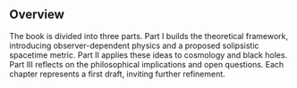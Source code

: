 ## Overview
The book is divided into three parts. Part I builds the theoretical framework, introducing observer-dependent physics and a proposed solipsistic spacetime metric. Part II applies these ideas to cosmology and black holes. Part III reflects on the philosophical implications and open questions. Each chapter represents a first draft, inviting further refinement.

